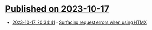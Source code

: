 # [Published on 2023-10-17](index.md)

* [2023-10-17, 20:34:41](https://lobste.rs/s/iltket/surfacing_request_errors_when_using_htmx) - [Surfacing request errors when using HTMX](https://xvello.net/blog/htmx-error-handling/)
